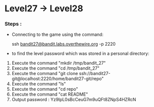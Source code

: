 # Level27 -> Level28

### Steps :
-  Connecting to the game using the command:
    
    ssh bandit27@bandit.labs.overthewire.org -p 2220

-  to find the level password which was stored in a personal directory:
1. Execute the command "mkdir /tmp/bandit_27"
2. Execute the command "cd /tmp/bandit_27"
3. Execute the command "git clone ssh://bandit27-git@localhost:2220/home/bandit27-git/repo"
4. Execute the command "ls"
5. Execute the command "cd repo"
6. Execute the command "cat README"
7. Output password : Yz9IpL0sBcCeuG7m9uQFt8ZNpS4HZRcN